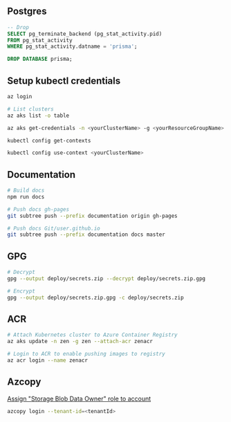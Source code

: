 ## Postgres

```sql
-- Drop
SELECT pg_terminate_backend (pg_stat_activity.pid)
FROM pg_stat_activity
WHERE pg_stat_activity.datname = 'prisma';
```

```sql
DROP DATABASE prisma;
```

## Setup kubectl credentials
```bash
az login

# List clusters
az aks list -o table

az aks get-credentials -n <yourClusterName> -g <yourResourceGroupName>

kubectl config get-contexts

kubectl config use-context <yourClusterName>
```

## Documentation
```bash
# Build docs
npm run docs

# Push docs gh-pages
git subtree push --prefix documentation origin gh-pages

# Push docs Git/user.github.io
git subtree push --prefix documentation docs master
```

## GPG

```bash
# Decrypt
gpg --output deploy/secrets.zip --decrypt deploy/secrets.zip.gpg

# Encrypt
gpg --output deploy/secrets.zip.gpg -c deploy/secrets.zip
```

## ACR

```bash
# Attach Kubernetes cluster to Azure Container Registry
az aks update -n zen -g zen --attach-acr zenacr

# Login to ACR to enable pushing images to registry
az acr login --name zenacr
```

## Azcopy

[Assign "Storage Blob Data Owner" role to account](https://docs.microsoft.com/en-us/azure/storage/common/storage-auth-aad-rbac-portal)

```bash
azcopy login --tenant-id=<tenantId>
```
